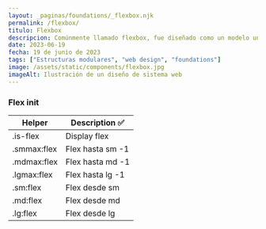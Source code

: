 ```yaml
---
layout: _paginas/foundations/_flexbox.njk
permalink: /flexbox/
titulo: Flexbox
descripcion: Comúnmente llamado flexbox, fue diseñado como un modelo unidimensional de layout, y como un método que pueda ayudar a distribuir el espacio entre los ítems de una interfaz y mejorar las capacidades de alineación.
date: 2023-06-19
fecha: 19 de junio de 2023
tags: ["Estructuras modulares", "web design", "foundations"]
image: /assets/static/components/flexbox.jpg
imageAlt: Ilustración de un diseño de sistema web
---
```


### Flex init

| Helper      | Description ✅   |
| ----------- | ---------------- |
| .is-flex    | Display flex     |
| .smmax:flex | Flex hasta sm -1 |
| .mdmax:flex | Flex hasta md -1 |
| .lgmax:flex | Flex hasta lg -1 |
| .sm:flex    | Flex desde sm    |
| .md:flex    | Flex desde md    |
| .lg:flex    | Flex desde lg    |
